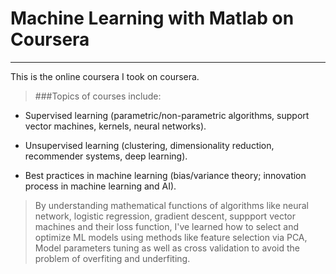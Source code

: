 # Machine Learning with Matlab on Coursera
-------
This is the online coursera I took on coursera.


>###Topics of courses include: 

* Supervised learning (parametric/non-parametric algorithms, support vector machines, kernels, neural networks). 

* Unsupervised learning (clustering, dimensionality reduction, recommender systems, deep learning). 

* Best practices in machine learning (bias/variance theory; innovation process in machine learning and AI).









>By understanding mathematical functions of algorithms like neural network, logistic regression, gradient descent, suppport vector machines and their loss function, 
I've learned how to select and optimize ML models using methods like feature selection via PCA, Model parameters tuning as well as cross validation
to avoid the problem of overfiting and underfiting.


